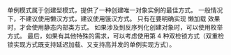 
单例模式属于创建型模式，提供了一种创建唯一对象实例的最佳方式。
一般情况下，不建议使用懒汉方式，建议使用饿汉方式。
只有在要明确实现 懒加载 效果时，才会使用静态内部类方式。
如果涉及到反序列化创建对象时，可以使用枚举方式。
最后，如果有其他特殊的需求，可以考虑使用第 4 种双检锁方式（双重检锁实现方式既支持延迟加载、又支持高并发的单例实现方式）。

